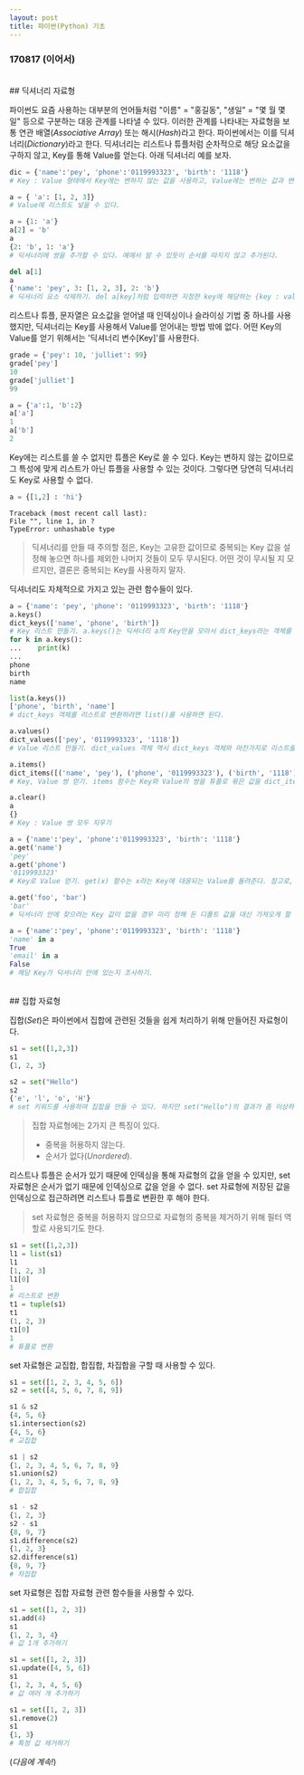```yaml
---
layout: post
title: 파이썬(Python) 기초
---
```


### 170817 (이어서)

<br>
## 딕셔너리 자료형

파이썬도 요즘 사용하는 대부분의 언어들처럼 "이름" = "홍길동", "생일" = "몇 월 몇 일" 등으로 구분하는 대응 관계를 나타낼 수 있다. 이러한 관계를 나타내는 자료형을 보통 연관 배열(*Associative Array*) 또는 해시(*Hash*)라고 한다. 파이썬에서는 이를 딕셔너리(*Dictionary*)라고 한다. 딕셔너리는 리스트나 튜플처럼 순차적으로 해당 요소값을 구하지 않고, Key를 통해 Value를 얻는다. 아래 딕셔너리 예를 보자.

```python
dic = {'name':'pey', 'phone':'0119993323', 'birth': '1118'}
# Key : Value 형태에서 Key에는 변하지 않는 값을 사용하고, Value에는 변하는 값과 변하지 않는 값 모두 사용할 수 있다.

a = { 'a': [1, 2, 3]}
# Value에 리스트도 넣을 수 있다.

a = {1: 'a'}
a[2] = 'b'
a
{2: 'b', 1: 'a'}
# 딕셔너리에 쌍을 추가할 수 있다. 예에서 알 수 있듯이 순서를 따지지 않고 추가된다.

del a[1]
a
{'name': 'pey', 3: [1, 2, 3], 2: 'b'}
# 딕셔너리 요소 삭제하기. del a[key]처럼 입력하면 지정한 key에 해당하는 {key : value} 쌍이 삭제된다.
```

리스트나 튜플, 문자열은 요소값을 얻어낼 때 인덱싱이나 슬라이싱 기법 중 하나를 사용했지만, 딕셔너리는 Key를 사용해서 Value를 얻어내는 방법 밖에 없다. 어떤 Key의 Value를 얻기 위해서는 '딕셔너리 변수[Key]'를 사용한다.

```python
grade = {'pey': 10, 'julliet': 99}
grade['pey']
10
grade['julliet']
99

a = {'a':1, 'b':2}
a['a']
1
a['b']
2
```

Key에는 리스트를 쓸 수 없지만 튜플은 Key로 쓸 수 있다. Key는 변하지 않는 값이므로 그 특성에 맞게 리스트가 아닌 튜플을 사용할 수 있는 것이다. 그렇다면 당연히 딕셔너리도 Key로 사용할 수 없다.

```python
a = {[1,2] : 'hi'}
```
```
Traceback (most recent call last):
File "", line 1, in ?
TypeError: unhashable type
```
> 딕셔너리를 만들 때 주의할 점은, Key는 고유한 값이므로 중복되는 Key 값을 설정해 놓으면 하나를 제외한 나머지 것들이 모두 무시된다. 어떤 것이 무시될 지 모르지만, 결론은 중복되는 Key를 사용하지 말자.

딕셔너리도 자체적으로 가지고 있는 관련 함수들이 있다.

```python
a = {'name': 'pey', 'phone': '0119993323', 'birth': '1118'}
a.keys()
dict_keys(['name', 'phone', 'birth'])
# Key 리스트 만들기. a.keys()는 딕셔너리 a의 Key만을 모아서 dict_keys라는 객체를 리턴한다. dict_keys 객체는 리스트를 사용하는 것처럼 쓸 수 있지만, 리스트 고유 함수인 append, insert, pop, remove, sort 등의 함수를 수행할 수 없다.
for k in a.keys():
...    print(k)
...
phone
birth
name

list(a.keys())
['phone', 'birth', 'name']
# dict_keys 객체를 리스트로 변환하려면 list()를 사용하면 된다.

a.values()
dict_values(['pey', '0119993323', '1118'])
# Value 리스트 만들기. dict_values 객체 역시 dict_keys 객체와 마찬가지로 리스트를 사용하는 것과 동일하게 사용하면 된다.

a.items()
dict_items([('name', 'pey'), ('phone', '0119993323'), ('birth', '1118')])
# Key, Value 쌍 얻기. items 함수는 Key와 Value의 쌍을 튜플로 묶은 값을 dict_items 객체로 돌려준다.

a.clear()
a
{}
# Key : Value 쌍 모두 지우기

a = {'name':'pey', 'phone':'0119993323', 'birth': '1118'}
a.get('name')
'pey'
a.get('phone')
'0119993323'
# Key로 Value 얻기. get(x) 함수는 x라는 Key에 대응되는 Value를 돌려준다. 참고로, 존재하지 않는 키(nokey)로 값을 가져오려고 할 경우, a['nokey']는 Key 오류를 발생시키고, a.get('nokey')는 None(거짓)을 리턴한다.

a.get('foo', 'bar')
'bar'
# 딕셔너리 안에 찾으려는 Key 값이 없을 경우 미리 정해 둔 디폴트 값을 대신 가져오게 할 수 있다. get(x, '디폴트 값')을 사용하면 된다.

a = {'name':'pey', 'phone':'0119993323', 'birth': '1118'}
'name' in a
True
'email' in a
False
# 해당 Key가 딕셔너리 안에 있는지 조사하기.
```

<br>
## 집합 자료형

집합(*Set*)은 파이썬에서 집합에 관련된 것들을 쉽게 처리하기 위해 만들어진 자료형이다.

```python
s1 = set([1,2,3])
s1
{1, 2, 3}

s2 = set("Hello")
s2
{'e', 'l', 'o', 'H'}
# set 키워드를 사용하여 집합을 만들 수 있다. 하지만 set("Hello")의 결과가 좀 이상하다.
```
> 집합 자료형에는 2가지 큰 특징이 있다.
> - 중복을 허용하지 않는다.
> - 순서가 없다(*Unordered*).

리스트나 튜플은 순서가 있기 때문에 인덱싱을 통해 자료형의 값을 얻을 수 있지만, set 자료형은 순서가 없기 때문에 인덱싱으로 값을 얻을 수 없다. set 자료형에 저장된 값을 인덱싱으로 접근하려면 리스트나 튜플로 변환한 후 해야 한다.
> set 자료형은 중복을 허용하지 않으므로 자료형의 중복을 제거하기 위해 필터 역할로 사용되기도 한다.

```python
s1 = set([1,2,3])
l1 = list(s1)
l1
[1, 2, 3]
l1[0]
1
# 리스트로 변환
t1 = tuple(s1)
t1
(1, 2, 3)
t1[0]
1
# 튜플로 변환
```

set 자료형은 교집합, 합집합, 차집합을 구할 때 사용할 수 있다.

```python
s1 = set([1, 2, 3, 4, 5, 6])
s2 = set([4, 5, 6, 7, 8, 9])

s1 & s2
{4, 5, 6}
s1.intersection(s2)
{4, 5, 6}
# 교집합

s1 | s2
{1, 2, 3, 4, 5, 6, 7, 8, 9}
s1.union(s2)
{1, 2, 3, 4, 5, 6, 7, 8, 9}
# 합집합

s1 - s2
{1, 2, 3}
s2 - s1
{8, 9, 7}
s1.difference(s2)
{1, 2, 3}
s2.difference(s1)
{8, 9, 7}
# 차집합
```

set 자료형은 집합 자료형 관련 함수들을 사용할 수 있다.

```python
s1 = set([1, 2, 3])
s1.add(4)
s1
{1, 2, 3, 4}
# 값 1개 추가하기

s1 = set([1, 2, 3])
s1.update([4, 5, 6])
s1
{1, 2, 3, 4, 5, 6}
# 값 여러 개 추가하기

s1 = set([1, 2, 3])
s1.remove(2)
s1
{1, 3}
# 특정 값 제거하기
```

(*다음에 계속!*)

